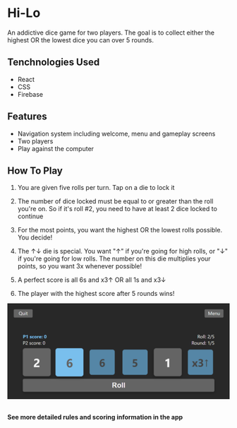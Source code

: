 # Hi-Lo

An addictive dice game for two players. The goal is to collect either the highest OR the lowest dice you can over 5 rounds.

## Tenchnologies Used

- React
- CSS
- Firebase

## Features

- Navigation system including welcome, menu and gameplay screens
- Two players
- Play against the computer

## How To Play

1.  You are given five rolls per turn. Tap on a die to lock it
2.  The number of dice locked must be equal to or greater than the
    roll you're on. So if it's roll #2, you need to have at least 2 dice locked
    to continue
3.  For the most points, you want the highest OR the lowest rolls
    possible. You decide!

4.  The ↑↓ die is special. You want "↑" if you're going for high
    rolls, or "↓" if you're going for low rolls. The number on this die
    multiplies your points, so you want 3x whenever possible!

5.  A perfect score is all 6s and x3↑ OR all 1s and x3↓

6.  The player with the highest score after 5 rounds wins!

<img src="public/screen.png" alt="Gameplay Screenshot" width="600"/>

##

**See more detailed rules and scoring information in the app**
